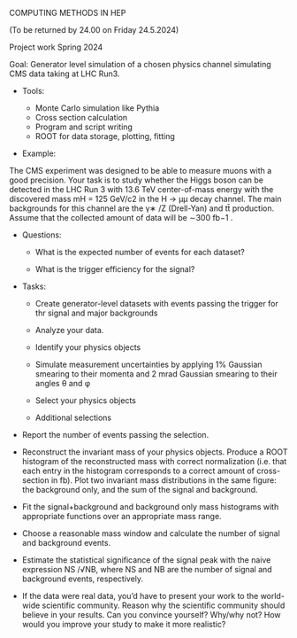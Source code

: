 COMPUTING METHODS IN HEP

(To be returned by 24.00 on Friday 24.5.2024)

Project work Spring 2024

Goal: Generator level simulation of a chosen physics channel simulating CMS data taking at LHC Run3.

* Tools:
   * Monte Carlo simulation like Pythia
   * Cross section calculation
   * Program and script writing
   * ROOT for data storage, plotting, fitting

* Example:

The CMS experiment was designed to be able to measure muons with a good precision. Your
task is to study whether the Higgs boson can be detected in the LHC Run 3 with 13.6 TeV
center-of-mass energy with the discovered mass mH = 125 GeV/c2 in the H → μμ decay channel.
The main backgrounds for this channel are the γ∗ /Z (Drell-Yan) and tt̄ production. Assume
that the collected amount of data will be ∼300 fb−1 .

* Questions:

	* What is the expected number of events for each dataset?

	* What is the trigger efficiency for the signal?

* Tasks:
    * Create generator-level datasets with events passing the trigger for thr signal and major backgrounds

	* Analyze your data.

	* Identify your physics objects

	* Simulate measurement uncertainties by applying 1% Gaussian smearing to their momenta and 2 mrad Gaussian smearing to their angles θ and φ
	
	* Select your physics objects
	
	* Additional selections

* Report the number of events passing the selection.

* Reconstruct the invariant mass of your physics objects. Produce a ROOT histogram of the reconstructed mass with correct
normalization (i.e. that each entry in the histogram corresponds to a correct amount
of cross-section in fb). Plot two invariant mass distributions in the same figure: the
background only, and the sum of the signal and background.

* Fit the signal+background and background only mass histograms with appropriate functions over an appropriate mass range.

* Choose a reasonable mass window and calculate the number of signal and background events.

* Estimate the statistical significance of the signal peak with the naive expression NS /√NB,
where NS and NB are the number of signal and background events, respectively. 

* If the data were real data, you’d have to present your work to the world-wide scientific
community. Reason why the scientific community should believe in your results. Can you
convince yourself? Why/why not? How would you improve your study to make it more
realistic?



